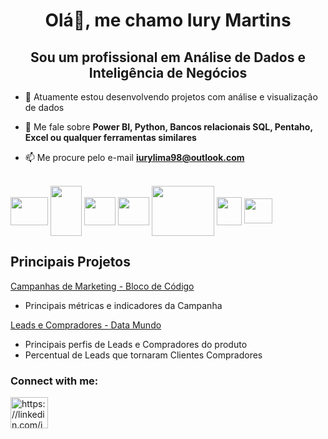 <h1 align="center">Olá👋, me chamo Iury Martins</h1>
<h2 align="center">Sou um profissional em Análise de Dados e Inteligência de Negócios</h2>

- 🔭 Atuamente estou desenvolvendo projetos com análise e visualização de dados 

- 💬 Me fale sobre **Power BI, Python, Bancos relacionais SQL, Pentaho, Excel ou qualquer ferramentas similares**

- 📫 Me procure pelo e-mail **iurylima98@outlook.com**
<div style="display: inline_block"><br>
  <img align="center" height="45" width="60" src="https://cdn.jsdelivr.net/gh/devicons/devicon/icons/python/python-original.svg" />
  <img align="center" height="80" width="50" src="https://cdn.jsdelivr.net/gh/devicons/devicon/icons/mysql/mysql-original-wordmark.svg" />
  <img align="center" height="45" width="50" src="https://cdn.jsdelivr.net/gh/devicons/devicon/icons/postgresql/postgresql-plain-wordmark.svg" />
  <img align="center" height="45" width="50" src="https://github.com/iuryml/iuryml/assets/55949523/af11617d-a1c7-4a6d-885d-7b97e9f215a8" />
  <img align="center" height="80" width="100" src="https://www.ledgersquare.com/wp-content/uploads/2021/02/pentaho-transparent-logo.png" />
  <img align="center" height="45" width="40" src="https://github.com/iuryml/iuryml/assets/55949523/a4e15cda-557b-4ca2-bbf5-42469250ee95" /> 
  <img align="center" height="40" width="45" src="https://github.com/iuryml/iuryml/assets/55949523/430a6c46-58e7-4c24-be7b-72c3493dd597" />
</div>

## Principais Projetos ##

<a href="https://github.com/iuryml/Analise-BlocodeCodigo">Campanhas de Marketing - Bloco de Código</a>
* Principais métricas e indicadores da Campanha

<a href="https://github.com/iuryml/Analise-Leads-Compradores">Leads e Compradores - Data Mundo</a>
* Principais perfis de Leads e Compradores do produto
* Percentual de Leads que tornaram Clientes Compradores

### Connect with me:
<p align="left">
<a href="https://linkedin.com/in/iurym" target="blank"><img align="center" src="https://raw.githubusercontent.com/rahuldkjain/github-profile-readme-generator/master/src/images/icons/Social/linked-in-alt.svg" alt="https://linkedin.com/in/iurym" height="50" width="60" /></a>
</p>
